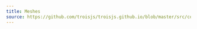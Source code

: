 ```yaml
---
title: Meshes
source: https://github.com/troisjs/troisjs.github.io/blob/master/src/components/misc/MeshesExample.vue
---
```


<ClientOnly>
  <Dyn folder="misc" component="MeshesExample" />
</ClientOnly>
